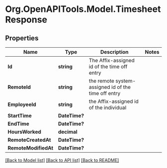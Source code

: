 # Org.OpenAPITools.Model.TimesheetResponse

## Properties

Name | Type | Description | Notes
------------ | ------------- | ------------- | -------------
**Id** | **string** | The Affix-assigned id of the time off entry | 
**RemoteId** | **string** | the remote system-assigned id of the time off entry | 
**EmployeeId** | **string** | the Affix-assigned id of the individual | 
**StartTime** | **DateTime?** |  | 
**EndTime** | **DateTime?** |  | 
**HoursWorked** | **decimal** |  | 
**RemoteCreatedAt** | **DateTime?** |  | 
**RemoteModifiedAt** | **DateTime?** |  | 

[[Back to Model list]](../README.md#documentation-for-models) [[Back to API list]](../README.md#documentation-for-api-endpoints) [[Back to README]](../README.md)

